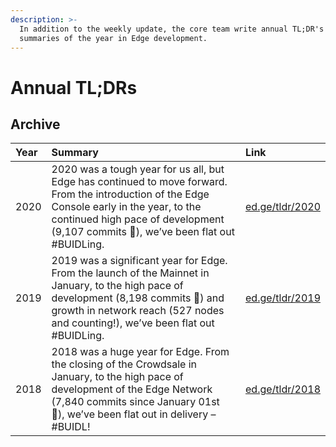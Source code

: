 ```yaml
---
description: >-
  In addition to the weekly update, the core team write annual TL;DR's –
  summaries of the year in Edge development.
---
```


# Annual TL;DRs

## Archive

| Year | Summary | Link |
| :--- | :--- | :--- |
| 2020 | 2020 was a tough year for us all, but Edge has continued to move forward. From the introduction of the Edge Console early in the year, to the continued high pace of development \(9,107 commits 💪\), we’ve been flat out \#BUIDLing. | [ed.ge/tldr/2020](https://ed.ge/tldr/2020) |
| 2019 | 2019 was a significant year for Edge. From the launch of the Mainnet in January, to the high pace of development \(8,198 commits 💪\) and growth in network reach \(527 nodes and counting!\), we’ve been flat out \#BUIDLing. | [ed.ge/tldr/2019](https://ed.ge/tldr/2019) |
| 2018 | 2018 was a huge year for Edge. From the closing of the Crowdsale in January, to the high pace of development of the Edge Network \(7,840 commits since January 01st 💪\), we’ve been flat out in delivery – \#BUIDL! | [ed.ge/tldr/2018](https://ed.ge/tldr/2018) |

